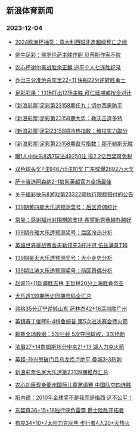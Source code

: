 ## 新浪体育新闻 
### 2023-12-04

+ [2024欧洲杯抽签：意大利西班牙造超级死亡之组](https://sports.sina.com.cn/g/pl/2023-12-03/doc-imzwswez8839115.shtml)

+ [佬牛足彩：佛罗伦萨主胜作胆  贝蒂斯作客不败](https://sports.sina.com.cn/l/2023-12-03/doc-imzwthuy9171930.shtml)

+ [农心杯谢尔豪战胜余正麒 追平个人七连胜纪录](https://sports.sina.com.cn/go/2023-12-03/doc-imzwtpaw9077701.shtml)

+ [乔治三分准绝杀库里22+11 快船22分逆转胜勇士](https://sports.sina.com.cn/basketball/nba/2023-12-03/doc-imzwswez8838173.shtml)

+ [足彩彩果：13场打出12场主胜 拜仁延期或按全对计](https://sports.sina.com.cn/l/2023-12-03/doc-imzwswey6832100.shtml)

+ [[新浪彩票]足彩第23158期任九：切尔西需防平](https://sports.sina.com.cn/l/2023-12-03/doc-imzwswey6843203.shtml)

+ [[新浪彩票]足彩第23158期大势：勒沃击退多特](https://sports.sina.com.cn/l/2023-12-03/doc-imzwswez8848057.shtml)

+ [[新浪彩票]足彩23158期冷热指数：维拉实力取分](https://sports.sina.com.cn/l/2023-12-03/doc-imzwswey6845478.shtml)

+ [[新浪彩票]足彩第23158期盈亏指数：那不勒斯无胜](https://sports.sina.com.cn/l/2023-12-03/doc-imzwswfc5627527.shtml)

+ [曝1人中快乐8选7玩法49250注 揽2.2亿巨奖可免税](https://sports.sina.com.cn/l/2023-12-03/doc-imzwswfc5622615.shtml)

+ [双色球头奖7注946万5注加奖 广东或爆2692万大奖](https://sports.sina.com.cn/l/2023-12-03/doc-imzwucyq8746981.shtml)

+ [萨卡当选阿森纳2-1狼队英超官方全场最佳](https://sports.sina.com.cn/g/2023-12-03/doc-imzwsrxh9500403.shtml)

+ [关于福彩快乐8游戏第23322期执行限额赔付的公告](https://sports.sina.com.cn/l/2023-12-03/doc-imzwtanx8752726.shtml)

+ [139期黄四郎大乐透预测奖号：后区奇偶统计](https://sports.sina.com.cn/l/2023-12-03/doc-imzwtpat8530099.shtml)

+ [常昊：感谢福州对围棋的支持 希望新秀赛越办越好](https://sports.sina.com.cn/go/2023-12-03/doc-imzwttkr8438042.shtml)

+ [139期齐雅大乐透预测奖号：后区冷热分析](https://sports.sina.com.cn/l/2023-12-03/doc-imzwtpav5308306.shtml)

+ [英雄世界挑战赛舍夫勒领先3杆冲冠 伍兹满意T16](https://sports.sina.com.cn/golf/pgatour/2023-12-03/doc-imzwswfe9396163.shtml)

+ [139期昊天大乐透预测奖号：大小走势分析](https://sports.sina.com.cn/l/2023-12-03/doc-imzwtpav5308515.shtml)

+ [139期江涛大乐透预测奖号：前区奇偶分析](https://sports.sina.com.cn/l/2023-12-03/doc-imzwtpat8531239.shtml)

+ [赵睿11+11新疆胜吉林 王哲林20分上海胜肯帝亚](https://sports.sina.com.cn/basketball/cba/2023-12-03/doc-imzwucyk6195748.shtml)

+ [大乐透139期历史同期号码全汇总](https://sports.sina.com.cn/l/2023-12-03/doc-imzwtpas6527256.shtml)

+ [弗格35分辽宁逆转山东 萨林杰42+16深圳胜广州](https://sports.sina.com.cn/basketball/cba/2023-12-03/doc-imzwucym8211745.shtml)

+ [英锦赛丁俊晖6-4特鲁姆普 第5次进决赛会师火箭](https://sports.sina.com.cn/others/snooker/2023-12-03/doc-imzwtanx8743534.shtml)

+ [赖斯全场数据：5次拦截 5次夺回球权，3次抢断](https://sports.sina.com.cn/g/2023-12-03/doc-imzwsrxh9500307.shtml)

+ [浓眉27+14詹姆斯16分申京21+13 湖人力克火箭](https://sports.sina.com.cn/basketball/nba/2023-12-03/doc-imzwthuu6637957.shtml)

+ [英超-孙兴慜破门且乌龙库卢绝平 曼城3-3热刺](https://sports.sina.com.cn/g/pl/2023-12-04/doc-imzwuzcy5738923.shtml)

+ [新浪彩票名家大乐透第23139期推荐汇总](https://sports.sina.com.cn/l/2023-12-03/doc-imzwtpat8541008.shtml)

+ [农心功臣现身衢州国际儿童邀请赛 中国队夺四连胜](https://sports.sina.com.cn/go/2023-12-03/doc-imzwucyq8754848.shtml)

+ [斯内德：2010年金球奖不是我而是梅西 这不公平！](https://sports.sina.com.cn/global/others/2023-12-03/doc-imzwtapa9282958.shtml)

+ [东契奇36+15+18独行侠负雷霆 爵士险胜开拓者](https://sports.sina.com.cn/basketball/nba/2023-12-03/doc-imzwthuv8636242.shtml)

+ [布克34+10+7太阳力克灰熊 步行者4人20+灭热火](https://sports.sina.com.cn/basketball/nba/2023-12-03/doc-imzwthuy9178698.shtml)

